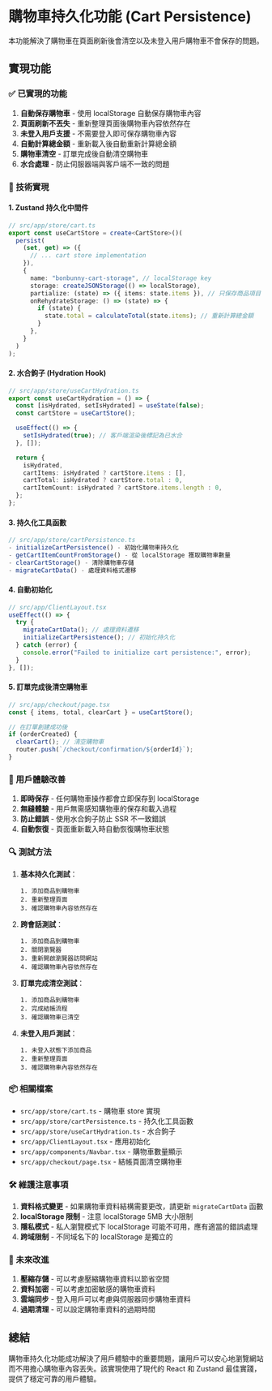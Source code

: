 # 購物車持久化功能 (Cart Persistence)

本功能解決了購物車在頁面刷新後會清空以及未登入用戶購物車不會保存的問題。

## 實現功能

### ✅ 已實現的功能

1. **自動保存購物車** - 使用 localStorage 自動保存購物車內容
2. **頁面刷新不丟失** - 重新整理頁面後購物車內容依然存在
3. **未登入用戶支援** - 不需要登入即可保存購物車內容
4. **自動計算總金額** - 重新載入後自動重新計算總金額
5. **購物車清空** - 訂單完成後自動清空購物車
6. **水合處理** - 防止伺服器端與客戶端不一致的問題

### 🔧 技術實現

#### 1. Zustand 持久化中間件

```typescript
// src/app/store/cart.ts
export const useCartStore = create<CartStore>()(
  persist(
    (set, get) => ({
      // ... cart store implementation
    }),
    {
      name: "bonbunny-cart-storage", // localStorage key
      storage: createJSONStorage(() => localStorage),
      partialize: (state) => ({ items: state.items }), // 只保存商品項目
      onRehydrateStorage: () => (state) => {
        if (state) {
          state.total = calculateTotal(state.items); // 重新計算總金額
        }
      },
    }
  )
);
```

#### 2. 水合鉤子 (Hydration Hook)

```typescript
// src/app/store/useCartHydration.ts
export const useCartHydration = () => {
  const [isHydrated, setIsHydrated] = useState(false);
  const cartStore = useCartStore();

  useEffect(() => {
    setIsHydrated(true); // 客戶端渲染後標記為已水合
  }, []);

  return {
    isHydrated,
    cartItems: isHydrated ? cartStore.items : [],
    cartTotal: isHydrated ? cartStore.total : 0,
    cartItemCount: isHydrated ? cartStore.items.length : 0,
  };
};
```

#### 3. 持久化工具函數

```typescript
// src/app/store/cartPersistence.ts
- initializeCartPersistence() - 初始化購物車持久化
- getCartItemCountFromStorage() - 從 localStorage 獲取購物車數量
- clearCartStorage() - 清除購物車存儲
- migrateCartData() - 處理資料格式遷移
```

#### 4. 自動初始化

```typescript
// src/app/ClientLayout.tsx
useEffect(() => {
  try {
    migrateCartData(); // 處理資料遷移
    initializeCartPersistence(); // 初始化持久化
  } catch (error) {
    console.error("Failed to initialize cart persistence:", error);
  }
}, []);
```

#### 5. 訂單完成後清空購物車

```typescript
// src/app/checkout/page.tsx
const { items, total, clearCart } = useCartStore();

// 在訂單創建成功後
if (orderCreated) {
  clearCart(); // 清空購物車
  router.push(`/checkout/confirmation/${orderId}`);
}
```

### 📱 用戶體驗改善

1. **即時保存** - 任何購物車操作都會立即保存到 localStorage
2. **無縫體驗** - 用戶無需感知購物車的保存和載入過程
3. **防止錯誤** - 使用水合鉤子防止 SSR 不一致錯誤
4. **自動恢復** - 頁面重新載入時自動恢復購物車狀態

### 🔍 測試方法

1. **基本持久化測試**：

   ```
   1. 添加商品到購物車
   2. 重新整理頁面
   3. 確認購物車內容依然存在
   ```

2. **跨會話測試**：

   ```
   1. 添加商品到購物車
   2. 關閉瀏覽器
   3. 重新開啟瀏覽器訪問網站
   4. 確認購物車內容依然存在
   ```

3. **訂單完成清空測試**：

   ```
   1. 添加商品到購物車
   2. 完成結帳流程
   3. 確認購物車已清空
   ```

4. **未登入用戶測試**：
   ```
   1. 未登入狀態下添加商品
   2. 重新整理頁面
   3. 確認購物車內容依然存在
   ```

### 📦 相關檔案

- `src/app/store/cart.ts` - 購物車 store 實現
- `src/app/store/cartPersistence.ts` - 持久化工具函數
- `src/app/store/useCartHydration.ts` - 水合鉤子
- `src/app/ClientLayout.tsx` - 應用初始化
- `src/app/components/Navbar.tsx` - 購物車數量顯示
- `src/app/checkout/page.tsx` - 結帳頁面清空購物車

### 🛠️ 維護注意事項

1. **資料格式變更** - 如果購物車資料結構需要更改，請更新 `migrateCartData` 函數
2. **localStorage 限制** - 注意 localStorage 5MB 大小限制
3. **隱私模式** - 私人瀏覽模式下 localStorage 可能不可用，應有適當的錯誤處理
4. **跨域限制** - 不同域名下的 localStorage 是獨立的

### 🔮 未來改進

1. **壓縮存儲** - 可以考慮壓縮購物車資料以節省空間
2. **資料加密** - 可以考慮加密敏感的購物車資料
3. **雲端同步** - 登入用戶可以考慮與伺服器同步購物車資料
4. **過期清理** - 可以設定購物車資料的過期時間

## 總結

購物車持久化功能成功解決了用戶體驗中的重要問題，讓用戶可以安心地瀏覽網站而不用擔心購物車內容丟失。該實現使用了現代的 React 和 Zustand 最佳實踐，提供了穩定可靠的用戶體驗。
